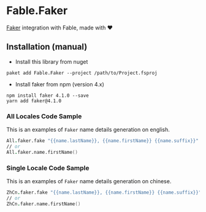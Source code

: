 # Fable.Faker 

[Faker](http://marak.github.io/faker.js/) integration with Fable, made with :heart:

## Installation (manual)
- Install this library from nuget
```
paket add Fable.Faker --project /path/to/Project.fsproj
```
- Install faker from npm (version 4.x)
```
npm install faker 4.1.0 --save
yarn add faker@4.1.0
```
### All Locales Code Sample
This is an examples of `Faker` name details generation on english.

```fs
All.faker.fake "{{name.lastName}}, {{name.firstName}} {{name.suffix}}"
// or 
All.faker.name.firstName()
```

### Single Locale Code Sample
This is an examples of `Faker` name details generation on chinese.

```fs
ZhCn.faker.fake "{{name.lastName}}, {{name.firstName}} {{name.suffix}}"
// or 
ZhCn.faker.name.firstName()
```